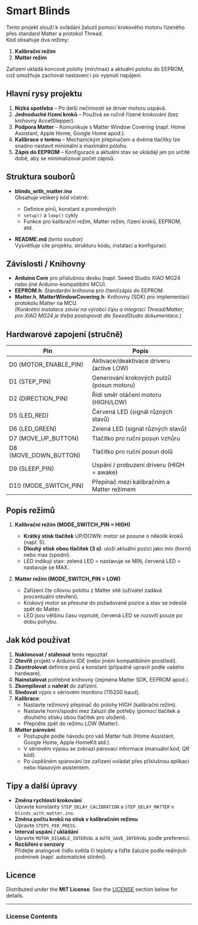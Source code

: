 # Smart Blinds

Tento projekt slouží k ovládání žaluzií pomocí krokového motoru řízeného přes standard Matter a protokol Thread.  
Kód obsahuje dva režimy:
1. **Kalibrační režim**  
2. **Matter režim**

Zařízení ukládá koncové polohy (min/max) a aktuální polohu do EEPROM, což umožňuje zachovat nastavení i po vypnutí napájení.

## Hlavní rysy projektu

1. **Nízká spotřeba** – Po delší nečinnosti se driver motoru uspává.  
2. **Jednoduché řízení kroků** – Používá se ručně řízené krokování (bez knihovny AccelStepper).  
3. **Podpora Matter** – Komunikuje s Matter Window Covering (např. Home Assistant, Apple Home, Google Home apod.).  
4. **Kalibrace v terénu** – Mechanickým přepínačem a dvěma tlačítky lze snadno nastavit minimální a maximální polohu.  
5. **Zápis do EEPROM** – Konfigurace a aktuální stav se ukládají jen po určité době, aby se minimalizoval počet zápisů.

## Struktura souborů

- **blinds_with_matter.ino**  
  Obsahuje veškerý kód včetně:  
  - Definice pinů, konstant a proměnných  
  - `setup()` a `loop()` cykly  
  - Funkce pro kalibrační režim, Matter režim, řízení kroků, EEPROM, atd.

- **README.md** *(tento soubor)*  
  Vysvětluje cíle projektu, strukturu kódu, instalaci a konfiguraci.

## Závislosti / Knihovny

- **Arduino Core** pro příslušnou desku (např. Seeed Studio XIAO MG24 nebo jiné Arduino-kompatibilní MCU).  
- **EEPROM.h**: Standardní knihovna pro čtení/zápis do EEPROM.  
- **Matter.h**, **MatterWindowCovering.h**: Knihovny (SDK) pro implementaci protokolu Matter na MCU.  
  *(Konkrétní instalace závisí na výrobci čipu a integraci Thread/Matter; pro XIAO MG24 je třeba postupovat dle SeeedStudio dokumentace.)*

## Hardwarové zapojení (stručně)

| Pin              | Popis                                 |
|------------------|---------------------------------------|
| D0 (MOTOR_ENABLE_PIN) | Aktivace/deaktivace driveru (active LOW) |
| D1 (STEP_PIN)         | Generování krokových pulzů (posun motoru) |
| D2 (DIRECTION_PIN)    | Řídí směr otáčení motoru (HIGH/LOW)       |
| D5 (LED_RED)          | Červená LED (signál různých stavů)        |
| D6 (LED_GREEN)        | Zelená LED (signál různých stavů)         |
| D7 (MOVE_UP_BUTTON)   | Tlačítko pro ruční posun vzhůru            |
| D8 (MOVE_DOWN_BUTTON) | Tlačítko pro ruční posun dolů              |
| D9 (SLEEP_PIN)        | Uspání / probuzení driveru (HIGH = awake) |
| D10 (MODE_SWITCH_PIN) | Přepínač mezi kalibračním a Matter režimem |

## Popis režimů

1. **Kalibrační režim (MODE_SWITCH_PIN = HIGH)**  
   - **Krátký stisk tlačítek** UP/DOWN: motor se posune o několik kroků (např. 5).  
   - **Dlouhý stisk obou tlačítek (3 s)**: uloží aktuální pozici jako min (horní) nebo max (spodní).  
   - LED indikují stav: zelená LED = nastavuje se MIN, červená LED = nastavuje se MAX.

2. **Matter režim (MODE_SWITCH_PIN = LOW)**  
   - Zařízení čte cílovou polohu z Matter sítě (uživatel zadává procentuální otevření).  
   - Krokový motor se přesune do požadované pozice a stav se odesílá zpět do Matter.  
   - LED jsou většinu času vypnuté, červená LED se rozsvítí pouze po dobu pohybu.

## Jak kód používat

1. **Naklonovat / stáhnout** tento repozitář.  
2. **Otevřít** projekt v Arduino IDE (nebo jiném kompatibilním prostředí).  
3. **Zkontrolovat** definice pinů a konstant (případně upravit podle vašeho hardware).  
4. **Nainstalovat** potřebné knihovny (zejména Matter SDK, EEPROM apod.).  
5. **Zkompilovat** a **nahrát** do zařízení.  
6. **Sledovat** výpis v sériovém monitoru (115200 baud).  
7. **Kalibrace**:  
   - Nastavte režimový přepínač do polohy HIGH (kalibrační režim).  
   - Nastavte horní/spodní mez žaluzií dle potřeby (pomocí tlačítek a dlouhého stisku obou tlačítek pro uložení).  
   - Přepněte zpět do režimu LOW (Matter).  
8. **Matter párování**:  
   - Postupujte podle návodu pro váš Matter hub (Home Assistant, Google Home, Apple HomeKit atd.).  
   - V sériovém výpisu se zobrazí párovací informace (manuální kód, QR kód).  
   - Po úspěšném spárování lze zařízení ovládat přes příslušnou aplikaci nebo hlasovým asistentem.

## Tipy a další úpravy

- **Změna rychlosti krokování**  
  Upravte konstanty `STEP_DELAY_CALIBRATION` a `STEP_DELAY_MATTER` v `blinds_with_matter.ino`.
- **Změna počtu kroků na stisk v kalibračním režimu**  
  Upravte `STEPS_PER_PRESS`.
- **Interval uspání / ukládání**  
  Upravte `MOTOR_DISABLE_INTERVAL` a `AUTO_SAVE_INTERVAL` podle preferencí.  
- **Rozšíření o senzory**  
  Přidejte analogové čidlo světla či teploty a řiďte žaluzie podle reálných podmínek (např. automatické stínění).

## Licence

Distributed under the **MIT License**. See the [LICENSE](#license-contents) section below for details.

---

### License Contents

